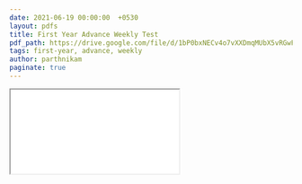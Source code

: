 ```yaml
---
date: 2021-06-19 00:00:00  +0530
layout: pdfs
title: First Year Advance Weekly Test
pdf_path: https://drive.google.com/file/d/1bP0bxNECv4o7vXXDmqMUbX5vRGwFGXlE/preview?usp=drive_link
tags: first-year, advance, weekly
author: parthnikam
paginate: true
---
```


<iframe class="embed-pdf" src="{{ page.pdf_path }}#toolbar=0" seamless="seamless" scrolling="no" style="overflow:hidden"></iframe>
